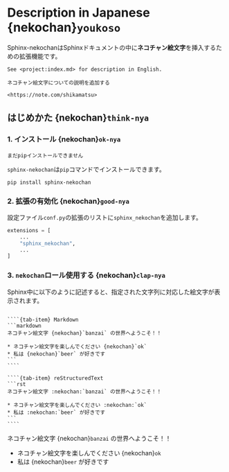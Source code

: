 # Description in Japanese {nekochan}`youkoso`

Sphinx-nekochanはSphinxドキュメントの中に**ネコチャン絵文字**を挿入するための拡張機能です。

```{hint}
See <project:index.md> for description in English.
```

```{todo}
ネコチャン絵文字についての説明を追加する

<https://note.com/shikamatsu>
```

## はじめかた {nekochan}`think-nya`

### 1. インストール {nekochan}`ok-nya`

```{warning}
まだpipインストールできません
```

`sphinx-nekochan`は`pip`コマンドでインストールできます。

```
pip install sphinx-nekochan
```

### 2. 拡張の有効化 {nekochan}`good-nya`

設定ファイル`conf.py`の拡張のリストに`sphinx_nekochan`を追加します。

```python
extensions = [
    ...
    "sphinx_nekochan",
    ...
]
```

### 3. `nekochan`ロール使用する {nekochan}`clap-nya`

Sphinx中に以下のように記述すると、指定された文字列に対応した絵文字が表示されます。

`````{tab-set}

````{tab-item} Markdown
```markdown
ネコチャン絵文字 {nekochan}`banzai` の世界へようこそ！！

* ネコチャン絵文字を楽しんでください {nekochan}`ok`
* 私は {nekochan}`beer` が好きです
```
````

````{tab-item} reStructuredText
```rst
ネコチャン絵文字 :nekochan:`banzai` の世界へようこそ！！

* ネコチャン絵文字を楽しんでください :nekochan:`ok`
* 私は :nekochan:`beer` が好きです
```
````

`````

ネコチャン絵文字 {nekochan}`banzai` の世界へようこそ！！

* ネコチャン絵文字を楽しんでください {nekochan}`ok`
* 私は {nekochan}`beer` が好きです
